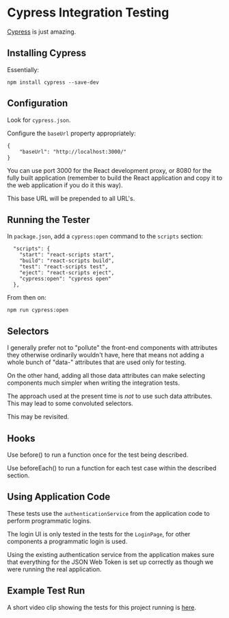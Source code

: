 # Cypress Integration Testing

[Cypress](https://www.cypress.io) is just amazing.

## Installing Cypress

Essentially:

```
npm install cypress --save-dev
```

## Configuration

Look for `cypress.json`.

Configure the `baseUrl` property appropriately:

```
{
    "baseUrl": "http://localhost:3000/"
}
```

You can use port 3000 for the React development proxy, or 8080 for the fully built application (remember to build the
React application and copy it to the web application if you do it this way).

This base URL will be prepended to all URL's.

## Running the Tester

In `package.json`, add a `cypress:open` command to the `scripts` section:

```
  "scripts": {
    "start": "react-scripts start",
    "build": "react-scripts build",
    "test": "react-scripts test",
    "eject": "react-scripts eject",
    "cypress:open": "cypress open"
  },
```

From then on:

```
npm run cypress:open
```

## Selectors

I generally prefer not to "pollute" the front-end components with attributes they otherwise ordinarily wouldn't have,
here that means not adding a whole bunch of "data-" attributes that are used only for testing.

On the other hand, adding all those data attributes can make selecting components much simpler when writing the
integration tests.

The approach used at the present time is _not_ to use such data attributes. This may lead to some convoluted selectors.

This may be revisited.

## Hooks

Use before() to run a function once for the test being described.

Use beforeEach() to run a function for each test case within the described section.

## Using Application Code

These tests use the `authenticationService` from the application code to perform programmatic logins.

The login UI is only tested in the tests for the `LoginPage`, for other components a programmatic login is used.

Using the existing authentication service from the application makes sure that everything for the JSON Web Token is set
up correctly as though we were running the real application.

## Example Test Run

A short video clip showing the tests for this project running is [here](https://youtu.be/KscvXW8dAMs).
